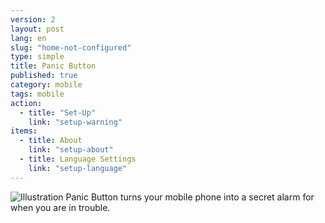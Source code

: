 ```yaml
---
version: 2
layout: post
lang: en
slug: "home-not-configured"
type: simple
title: Panic Button
published: true
category: mobile
tags: mobile
action: 
  - title: "Set-Up"
    link: "setup-warning"
items: 
  - title: About
    link: "setup-about"
  - title: Language Settings
    link: "setup-language"
---
```


![Illustration](/media/home-not-configured.png) Panic Button turns your mobile phone into a secret alarm for when you are in trouble.